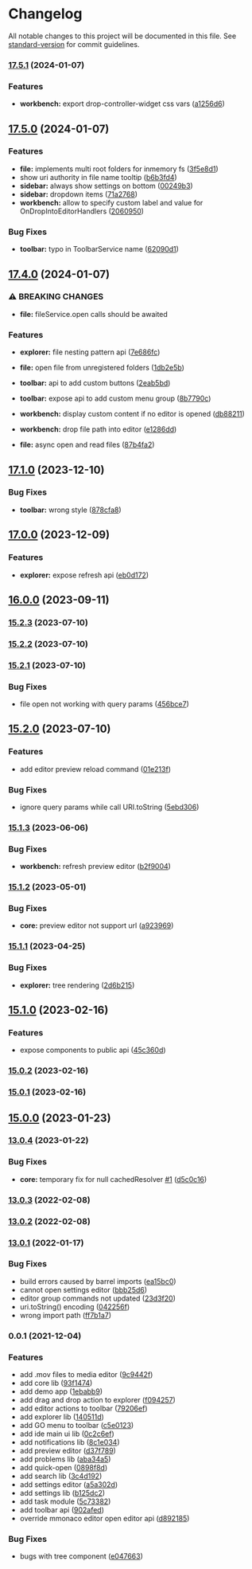 # Changelog

All notable changes to this project will be documented in this file. See [standard-version](https://github.com/conventional-changelog/standard-version) for commit guidelines.

### [17.5.1](https://github.com/cisstech/nge-ide/compare/v17.5.0...v17.5.1) (2024-01-07)


### Features

* **workbench:** export drop-controller-widget css vars ([a1256d6](https://github.com/cisstech/nge-ide/commit/a1256d6f91dd39956a4af3912628814cd2de920f))

## [17.5.0](https://github.com/cisstech/nge-ide/compare/v17.4.0...v17.5.0) (2024-01-07)


### Features

* **file:** implements multi root folders for inmemory fs ([3f5e8d1](https://github.com/cisstech/nge-ide/commit/3f5e8d1d5802f51e17c49c909269c2a3b3180fe5))
* show uri authority in file name tooltip ([b6b3fd4](https://github.com/cisstech/nge-ide/commit/b6b3fd4cf29e9f0297b82632b9bfca7390fca4fe))
* **sidebar:** always show settings on bottom ([00249b3](https://github.com/cisstech/nge-ide/commit/00249b3a3c47952801083ce7a1743d01e82223a2))
* **sidebar:** dropdown items ([71a2768](https://github.com/cisstech/nge-ide/commit/71a2768f78431b2227c88bfa4b91c1e2c135e47a))
* **workbench:** allow to specify custom label and value for OnDropIntoEditorHandlers ([2060950](https://github.com/cisstech/nge-ide/commit/20609505db8a4e3d877e202133cb89eff91fc9ec))


### Bug Fixes

* **toolbar:** typo in ToolbarService name ([62090d1](https://github.com/cisstech/nge-ide/commit/62090d1b6cf794867b7cccd7f009f121fd8b2d33))

## [17.4.0](https://github.com/cisstech/nge-ide/compare/v17.1.0...v17.4.0) (2024-01-07)


### ⚠ BREAKING CHANGES

* **file:** fileService.open calls should be awaited

### Features

* **explorer:** file nesting pattern api ([7e686fc](https://github.com/cisstech/nge-ide/commit/7e686fcf2f7657438a00baa6e3da445c48733f32))
* **file:** open file from unregistered folders ([1db2e5b](https://github.com/cisstech/nge-ide/commit/1db2e5baff8b3d659874c7ada237e577b37317b7))
* **toolbar:** api to add custom buttons ([2eab5bd](https://github.com/cisstech/nge-ide/commit/2eab5bd2d84beadba7248742a84a0d05bc792c62))
* **toolbar:** expose api to add custom menu group ([8b7790c](https://github.com/cisstech/nge-ide/commit/8b7790cd79d848a40f0be19a11493df71883f7de))
* **workbench:** display custom content if no editor is opened ([db88211](https://github.com/cisstech/nge-ide/commit/db882110a63505aff94388519bb5a92f45498deb))
* **workbench:** drop file path into editor ([e1286dd](https://github.com/cisstech/nge-ide/commit/e1286dd49e1b52f0fcb7823690c7513c72428557))


* **file:** async open and read files ([87b4fa2](https://github.com/cisstech/nge-ide/commit/87b4fa2ddfe1f2280a0e60ed0f5bca1ea0acd9c6))

## [17.1.0](https://github.com/cisstech/nge-ide/compare/v17.0.0...v17.1.0) (2023-12-10)


### Bug Fixes

* **toolbar:** wrong style ([878cfa8](https://github.com/cisstech/nge-ide/commit/878cfa89ebb434c3d0f955754e80edccf928454a))

## [17.0.0](https://github.com/cisstech/nge-ide/compare/v16.0.0...v17.0.0) (2023-12-09)


### Features

* **explorer:** expose refresh api ([eb0d172](https://github.com/cisstech/nge-ide/commit/eb0d172b1abf6ae3619db049cd6ac92143f866bd))

## [16.0.0](https://github.com/cisstech/nge-ide/compare/v15.2.3...v16.0.0) (2023-09-11)

### [15.2.3](https://github.com/cisstech/nge-ide/compare/v15.2.1...v15.2.3) (2023-07-10)

### [15.2.2](https://github.com/cisstech/nge-ide/compare/v15.2.1...v15.2.2) (2023-07-10)

### [15.2.1](https://github.com/cisstech/nge-ide/compare/v15.2.0...v15.2.1) (2023-07-10)


### Bug Fixes

* file open not working with query params ([456bce7](https://github.com/cisstech/nge-ide/commit/456bce7a1589718651afade24abb0868b97b3e81))

## [15.2.0](https://github.com/cisstech/nge-ide/compare/v15.1.3...v15.2.0) (2023-07-10)


### Features

* add editor preview reload command ([01e213f](https://github.com/cisstech/nge-ide/commit/01e213fbc491e347e85e7d38e26af265858de95a))


### Bug Fixes

* ignore query params while call URI.toString ([5ebd306](https://github.com/cisstech/nge-ide/commit/5ebd306fd783ba5aa640c2608c2a5196b164c493))

### [15.1.3](https://github.com/cisstech/nge-ide/compare/v15.1.2...v15.1.3) (2023-06-06)


### Bug Fixes

* **workbench:** refresh preview editor ([b2f9004](https://github.com/cisstech/nge-ide/commit/b2f9004d86b655260cbc7b80e29368bb2f585b0e))

### [15.1.2](https://github.com/cisstech/nge-ide/compare/v15.1.1...v15.1.2) (2023-05-01)


### Bug Fixes

* **core:** preview editor not support url ([a923969](https://github.com/cisstech/nge-ide/commit/a9239696bfafc3faef4e6ac4f1c075e88afeb021))

### [15.1.1](https://github.com/cisstech/nge-ide/compare/v15.1.0...v15.1.1) (2023-04-25)


### Bug Fixes

* **explorer:** tree rendering ([2d6b215](https://github.com/cisstech/nge-ide/commit/2d6b215fdebdac1a9995d60dad4de71ee40b4b5a))

## [15.1.0](https://github.com/cisstech/nge-ide/compare/v15.0.2...v15.1.0) (2023-02-16)


### Features

* expose components to public api ([45c360d](https://github.com/cisstech/nge-ide/commit/45c360d053712a165cb7179c307e18653ec57319))

### [15.0.2](https://github.com/cisstech/nge-ide/compare/v15.0.1...v15.0.2) (2023-02-16)

### [15.0.1](https://github.com/cisstech/nge-ide/compare/v15.0.0...v15.0.1) (2023-02-16)

## [15.0.0](https://github.com/cisstech/nge-ide/compare/v13.0.4...v15.0.0) (2023-01-23)

### [13.0.4](https://github.com/cisstech/nge-ide/compare/v13.0.3...v13.0.4) (2023-01-22)


### Bug Fixes

* **core:** temporary fix for null cachedResolver [#1](https://github.com/cisstech/nge-ide/issues/1) ([d5c0c16](https://github.com/cisstech/nge-ide/commit/d5c0c16cbc92209d035acf2fba6d7ab42e971aba))

### [13.0.3](https://github.com/cisstech/nge-ide/compare/v13.0.1...v13.0.3) (2022-02-08)

### [13.0.2](https://github.com/cisstech/nge-ide/compare/v13.0.1...v13.0.2) (2022-02-08)

### [13.0.1](https://github.com/cisstech/nge-ide/compare/v0.0.1...v13.0.1) (2022-01-17)


### Bug Fixes

* build errors caused by barrel imports ([ea15bc0](https://github.com/cisstech/nge-ide/commit/ea15bc07254db16bef7579af861b73ba2d256937))
* cannot open settings editor ([bbb25d6](https://github.com/cisstech/nge-ide/commit/bbb25d64f41a7bb7f212db32f0909f1fee0f0f68))
* editor group commands not updated ([23d3f20](https://github.com/cisstech/nge-ide/commit/23d3f200453e792fa366581c4e3b0002ce8ec9c4))
* uri.toString() encoding ([042256f](https://github.com/cisstech/nge-ide/commit/042256fcda323db3fd851c91fc55b69b4657c633))
* wrong import path ([ff7b1a7](https://github.com/cisstech/nge-ide/commit/ff7b1a769959f2257b3e10446d43f652d3d8abcb))

### 0.0.1 (2021-12-04)


### Features

* add .mov files to media editor ([9c9442f](https://github.com/cisstech/nge-ide/commit/9c9442f6566c05e35f064e8eab20cf027dc506fd))
* add core lib ([93f1474](https://github.com/cisstech/nge-ide/commit/93f147457970a7ceaa782bb5a744201096b8b728))
* add demo app ([1ebabb9](https://github.com/cisstech/nge-ide/commit/1ebabb956ce02ea57fa8aada2fad5f01b2f8b844))
* add drag and drop action to explorer ([f094257](https://github.com/cisstech/nge-ide/commit/f094257d2e8156c41cd712a287261a1689eefe0d))
* add editor actions to toolbar ([79206ef](https://github.com/cisstech/nge-ide/commit/79206ef7d03c48e485a1eb98cf3c71d9e0ec760a))
* add explorer lib ([140511d](https://github.com/cisstech/nge-ide/commit/140511d8fe773009ab09c5989aab137e20d31dbf))
* add GO menu to toolbar ([c5e0123](https://github.com/cisstech/nge-ide/commit/c5e01237a758a3d00fcd7bd9fe18e7728289ed9f))
* add ide main ui lib ([0c2c6ef](https://github.com/cisstech/nge-ide/commit/0c2c6ef9ffb878484c07262039dadfee6db9c6b0))
* add notifications lib ([8c1e034](https://github.com/cisstech/nge-ide/commit/8c1e034ca03f4dc68ba9d7e2a94414493bb9026f))
* add preview editor ([d37f789](https://github.com/cisstech/nge-ide/commit/d37f789b6da96962da6d343ad759ee54c2f4fa81))
* add problems lib ([aba34a5](https://github.com/cisstech/nge-ide/commit/aba34a5e7d7b54798964a202c0b24b302b2bcda4))
* add quick-open ([0898f8d](https://github.com/cisstech/nge-ide/commit/0898f8df73eb62da671691b55ab6290e4469e5ab))
* add search lib ([3c4d192](https://github.com/cisstech/nge-ide/commit/3c4d1926761883434bcd4bc4f99a97d001877c30))
* add settings editor ([a5a302d](https://github.com/cisstech/nge-ide/commit/a5a302d53b42eb75fb6eeb392d13f372a5201dd9))
* add settings lib ([b125dc2](https://github.com/cisstech/nge-ide/commit/b125dc2cf7a6f0a82b4060176ad5e7db8da86cce))
* add task module ([5c73382](https://github.com/cisstech/nge-ide/commit/5c73382d18d9a62174e42b0c70d90fc3685c5240))
* add toolbar api ([902afed](https://github.com/cisstech/nge-ide/commit/902afed2a430cebc664f4912cad2286c29dfa77f))
* override mmonaco editor open editor api ([d892185](https://github.com/cisstech/nge-ide/commit/d892185fd104089e9cbb1efc513ed7601a0b79e5))


### Bug Fixes

* bugs with tree component ([e047663](https://github.com/cisstech/nge-ide/commit/e047663fa7b51899068c50e54d896a21ed37911b))
